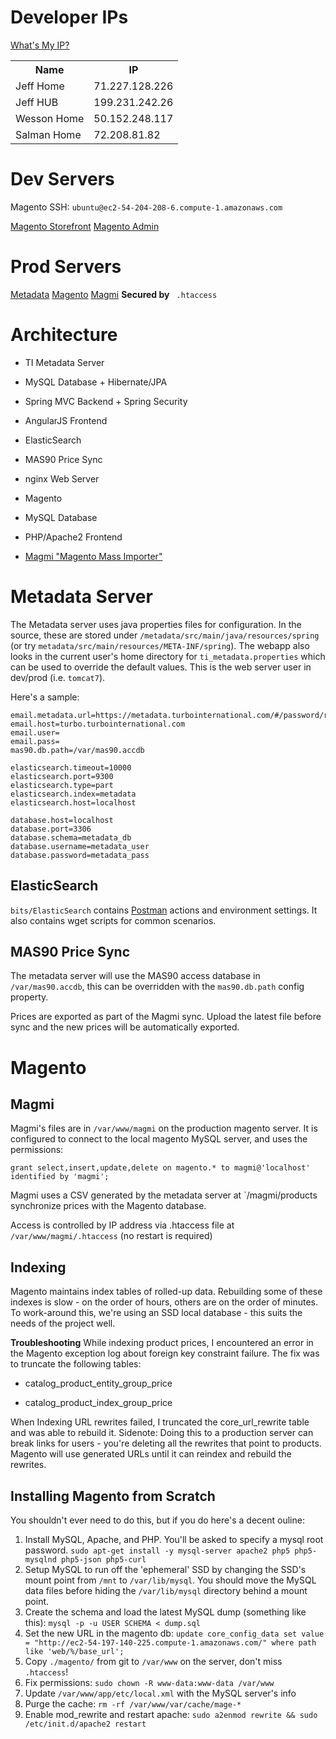 Developer IPs
=============
[What's My IP?](http://www.whatismyip.com/)
<table>
  <tr>
    <th>Name</th>
    <th>IP</th>
  </tr>
  <tr>
    <td>Jeff Home</td>
    <td>71.227.128.226</td>
  </tr>
  <tr>
    <td>Jeff HUB</td>
    <td>199.231.242.26</td>
  </tr>
  <tr>
    <td>Wesson Home</td>
    <td>50.152.248.117</td>
  </tr>
  <tr>
    <td>Salman Home</td>
    <td>72.208.81.82</td>
  </tr>
</table>

Dev Servers
===========
Magento SSH: `ubuntu@ec2-54-204-208-6.compute-1.amazonaws.com`

[Magento Storefront](http://ec2-54-197-60-94.compute-1.amazonaws.com/)
[Magento Admin](http://ec2-54-197-60-94.compute-1.amazonaws.com/admin)


Prod Servers
============
[Metadata](https://metadata.turbointernational.com)
[Magento](https://store.turbointernational.com)
[Magmi](https://store.turbointernational.com/magmi/web/magmi.php) **Secured by** ` .htaccess`


Architecture
============

* TI Metadata Server
 * MySQL Database + Hibernate/JPA
 * Spring MVC Backend + Spring Security
 * AngularJS Frontend
 * ElasticSearch
 * MAS90 Price Sync
 * nginx Web Server

* Magento
 * MySQL Database
 * PHP/Apache2 Frontend
 * [Magmi "Magento Mass Importer"](http://sourceforge.net/projects/magmi/)


Metadata Server
===============
The Metadata server uses java properties files for configuration. In the source, these are stored under `/metadata/src/main/java/resources/spring` (or try `metadata/src/main/resources/META-INF/spring`). The webapp also looks in the current user's home directory for `ti_metadata.properties` which can be used to override the default values. This is the web server user in dev/prod (i.e. `tomcat7`).

Here's a sample:

```
email.metadata.url=https://metadata.turbointernational.com/#/password/reset/
email.host=turbo.turbointernational.com
email.user=
email.pass=
mas90.db.path=/var/mas90.accdb

elasticsearch.timeout=10000
elasticsearch.port=9300
elasticsearch.type=part
elasticsearch.index=metadata
elasticsearch.host=localhost

database.host=localhost
database.port=3306
database.schema=metadata_db
database.username=metadata_user
database.password=metadata_pass
```

ElasticSearch
-------------
`bits/ElasticSearch` contains [Postman](https://chrome.google.com/webstore/detail/postman-rest-client/fdmmgilgnpjigdojojpjoooidkmcomcm) actions and environment settings. It also contains wget scripts for common scenarios.


MAS90 Price Sync
----------------
The metadata server will use the MAS90 access database in `/var/mas90.accdb`, this can be overridden with the `mas90.db.path` config property.

Prices are exported as part of the Magmi sync. Upload the latest file before sync and the new prices will be automatically exported.

Magento
=======

Magmi
-----
Magmi's files are in `/var/www/magmi` on the production magento server. It is configured to connect to the local magento MySQL server, and uses the permissions:

```
grant select,insert,update,delete on magento.* to magmi@'localhost' identified by 'magmi';
```

Magmi uses a CSV generated by the metadata server at `/magmi/products synchronize prices with the Magento database.

Access is controlled by IP address via .htaccess file at `/var/www/magmi/.htaccess` (no restart is required)


Indexing
--------
Magento maintains index tables of rolled-up data. Rebuilding some of these indexes is slow - on the order of hours, others are on the order of minutes. To work-around this, we're using an SSD local database - this suits the needs of the project well.

**Troubleshooting**
While indexing product prices, I encountered an error in the Magento exception log about foreign key constraint failure. The fix was to truncate the following tables:

* catalog_product_entity_group_price

* catalog_product_index_group_price

When Indexing URL rewrites failed, I truncated the core_url_rewrite table and was able to rebuild it. Sidenote: Doing this to a production server can break links for users - you're deleting all the rewrites that point to products. Magento will use generated URLs until it can reindex and rebuild the rewrites.


Installing Magento from Scratch
-------------------------------
You shouldn't ever need to do this, but if you do here's a decent ouline:

1. Install MySQL, Apache, and PHP. You'll be asked to specify a mysql root password. `sudo apt-get install -y mysql-server apache2 php5 php5-mysqlnd php5-json php5-curl`
2. Setup MySQL to run off the 'ephemeral' SSD by changing the SSD's mount point from `/mnt` to `/var/lib/mysql`. You should move the MySQL data files before hiding the `/var/lib/mysql` directory behind a mount point.
3. Create the schema and load the latest MySQL dump (something like this): `mysql -p -u USER SCHEMA < dump.sql`
4. Set the new URL in the magento db: `update core_config_data set value = "http://ec2-54-197-140-225.compute-1.amazonaws.com/" where path like 'web/%/base_url';`
5. Copy `./magento/` from git to `/var/www` on the server, don't miss `.htaccess`!
6. Fix permissions: `sudo chown -R www-data:www-data /var/www`
7. Update `/var/www/app/etc/local.xml` with the MySQL server's info
8. Purge the cache: `rm -rf /var/www/var/cache/mage-*`
9. Enable mod_rewrite and restart apache: `sudo a2enmod rewrite && sudo /etc/init.d/apache2 restart`
